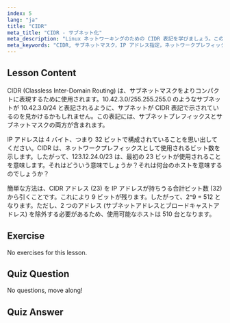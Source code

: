 ```yaml
---
index: 5
lang: "ja"
title: "CIDR"
meta_title: "CIDR - サブネット化"
meta_description: "Linux ネットワーキングのための CIDR 表記を学びましょう。この初心者向けのガイドで、サブネットマスク、IP アドレス指定、ホスト計算を理解しましょう。ネットワークスキルを向上させましょう！"
meta_keywords: "CIDR, サブネットマスク，IP アドレス指定，ネットワークプレフィックス，Linux ネットワーキング，初心者，チュートリアル，ガイド"
---
```


## Lesson Content

CIDR (Classless Inter-Domain Routing) は、サブネットマスクをよりコンパクトに表現するために使用されます。10.42.3.0/255.255.255.0 のようなサブネットが 10.42.3.0/24 と表記されるように、サブネットが CIDR 表記で示されているのを見かけるかもしれません。この表記には、サブネットプレフィックスとサブネットマスクの両方が含まれます。

IP アドレスは 4 バイト、つまり 32 ビットで構成されていることを思い出してください。CIDR は、ネットワークプレフィックスとして使用されるビット数を示します。したがって、123.12.24.0/23 は、最初の 23 ビットが使用されることを意味します。それはどういう意味でしょうか？それは何台のホストを意味するのでしょうか？

簡単な方法は、CIDR アドレス (23) を IP アドレスが持ちうる合計ビット数 (32) から引くことです。これにより 9 ビットが残ります。したがって、2^9 = 512 となります。ただし、2 つのアドレス (サブネットアドレスとブロードキャストアドレス) を除外する必要があるため、使用可能なホストは 510 台となります。

## Exercise

No exercises for this lesson.

## Quiz Question

No questions, move along!

## Quiz Answer
